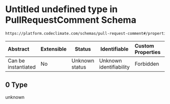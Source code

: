 # Untitled undefined type in PullRequestComment Schema

```txt
https://platform.codeclimate.com/schemas/pull-request-comment#/properties/pullRequestReview/oneOf/0
```




| Abstract            | Extensible | Status         | Identifiable            | Custom Properties | Additional Properties | Access Restrictions | Defined In                                                                                              |
| :------------------ | ---------- | -------------- | ----------------------- | :---------------- | --------------------- | ------------------- | ------------------------------------------------------------------------------------------------------- |
| Can be instantiated | No         | Unknown status | Unknown identifiability | Forbidden         | Allowed               | none                | [PullRequestComment.schema.json\*](../../schemas/PullRequestComment.schema.json "open original schema") |

## 0 Type

unknown
